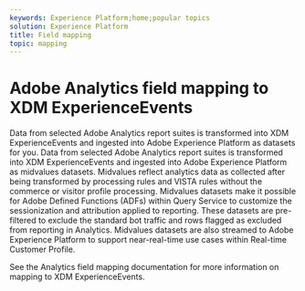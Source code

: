 ```yaml
---
keywords: Experience Platform;home;popular topics
solution: Experience Platform
title: Field mapping
topic: mapping
---
```


# Adobe Analytics field mapping to XDM ExperienceEvents

Data from selected Adobe Analytics report suites is transformed into XDM ExperienceEvents and ingested into Adobe Experience Platform as datasets for you. Data from selected Adobe Analytics report suites is transformed into XDM ExperienceEvents and ingested into Adobe Experience Platform as midvalues datasets. Midvalues reflect analytics data as collected after being transformed by processing rules and VISTA rules without the commerce or visitor profile processing. Midvalues datasets make it possible for Adobe Defined Functions (ADFs) within Query Service to customize the sessionization and attribution applied to reporting. These datasets are pre-filtered to exclude the standard bot traffic and rows flagged as excluded from reporting in Analytics. Midvalues datasets are also streamed to Adobe Experience Platform to support near-real-time use cases within Real-time Customer Profile.

See the Analytics field mapping documentation for more information on mapping to XDM ExperienceEvents.
